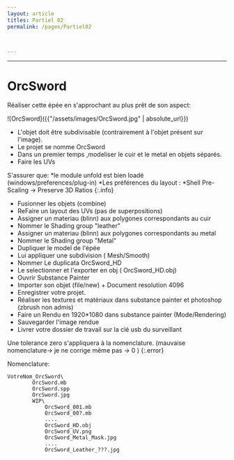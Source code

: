 ```yaml
---
layout: article
titles: Partiel 02
permalink: /pages/Partiel02



---
```


_____


# OrcSword

Réaliser cette épée en s'approchant au plus prêt de son aspect:


![OrcSword]({{"/assets/images/OrcSword.jpg" | absolute_url}})

* L'objet doit être subdivisable (contrairement à l'objet présent sur l'image).
* Le projet se nomme OrcSword
* Dans un premier temps ,modeliser le cuir et le metal en objets séparés.
* Faire les UVs

S'assurer que:
*le module unfold est bien loadé (windows/preferences/plug-in)
*Les préférences du layout : 
*Shell Pre-Scaling -> Preserve 3D Ratios
{:.info}

* Fusionner les objets (combine)
* ReFaire un layout des UVs (pas de superpositions)
* Assigner un materiau (blinn) aux polygones correspondants au cuir 
* Nommer le Shading group "leather"
* Assigner un materiau (blinn) aux polygones correspondants au metal
* Nommer le Shading group "Metal"
* Dupliquer le model de l'épée
* Lui appliquer une subdivision ( Mesh/Smooth)
* Nommer Le duplicata OrcSword_HD
* Le selectionner et l'exporter en obj ( OrcSword_HD.obj)
* Ouvrir Substance Painter
* Importer son objet (file/new) + Document resolution 4096
* Enregistrer votre projet.
* Réaliser les textures et matériaux dans substance painter et photoshop (zbrush non admis)
* Faire un Rendu en 1920*1080 dans substance painter  (Mode/Rendering)
* Sauvegarder l'image rendue
* Livrer votre dossier de travail sur la clé usb du surveillant


Une tolerance zero s'appliquera à la nomenclature. (mauvaise nomenclature-> je ne corrige même pas -> 0 )
{:.error}

Nomenclature:
~~~~~~
VotreNom_OrcSword\
		OrcSword.mb
		OrcSword.spp
		OrcSword.jpg
		WIP\	
			OrcSword_001.mb
			OrcSword_00?.mb
			....
			OrcSword_HD.obj
			OrcSword_UV.png
			OrcSword_Metal_Mask.jpg
			....
			OrcSword_Leather_???.jpg
~~~~~~




